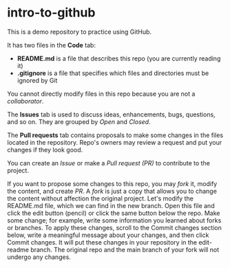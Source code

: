 # intro-to-github
This is a demo repository to practice using GitHub.

It has two files in the **Code** tab:
- **README.md** is a file that describes this repo (you are currently reading it)
- **.gitignore** is a file that specifies which files and directories must be ignored by Git

You cannot directly modify files in this repo because you are not a *collaborator*.

The **Issues** tab is used to discuss ideas, enhancements, bugs, questions, and so on. They are grouped by *Open* and *Closed*.

The **Pull requests** tab contains proposals to make some changes in the files located in the repository. Repo's owners may review a request and put your changes if they look good.

You can create an *Issue* or make a *Pull request (PR)* to contribute to the project.

If you want to propose some changes to this repo, you may *fork* it, modify the content, and create *PR*. A *fork* is just a copy that allows you to change the content without affection the original project.
Let's modify the README.md file, which we can find in the new branch. Open this file and click the edit button (pencil) or click the same button below the repo. Make some change; for example, write some information you learned about forks or branches.
To apply these changes, scroll to the Commit changes section below, write a meaningful message about your changes, and then click Commit changes. It will put these changes in your repository in the edit-readme branch. The original repo and the main branch of your fork will not undergo any changes.
